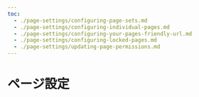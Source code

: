 ```yaml
---
toc:
  - ./page-settings/configuring-page-sets.md
  - ./page-settings/configuring-individual-pages.md
  - ./page-settings/configuring-your-pages-friendly-url.md
  - ./page-settings/configuring-locked-pages.md
  - ./page-settings/updating-page-permissions.md
---
```

# ページ設定


